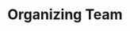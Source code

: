 ---
layout: organizers
title: Organizing Team
meta_title: Organizers
meta_description: Organizing team for the 2020 ICA Hackathon "Opening Computational Communication Science"
eleventyNavigation:
  key: Organizers
  order: 3
---